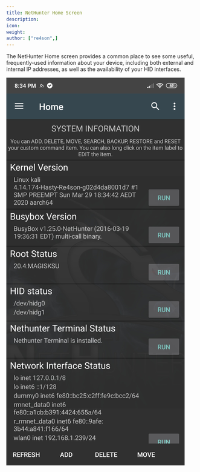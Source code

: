 ```yaml
---
title: NetHunter Home Screen
description:
icon:
weight:
author: ["re4son",]
---
```


The NetHunter Home screen provides a common place to see some useful, frequently-used information about your device, including both external and internal IP addresses, as well as the availability of your HID interfaces.

![](nethunter-home.png)
